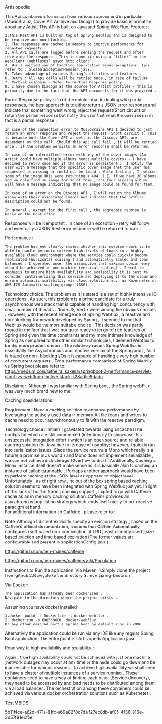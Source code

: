 Artistopedia:

This Api combines information from various sources and in particular (MusicBrainz, Cover Art Archive and Dicogz) to provide basic information 
about any Artist. This API is built on Java and Spring WebFlux.
Features:

    1.This Rest API is built on top of Spring Webflux and is designed to be reactive and non-blocking.
    2. The responses are cached in memory to improve performance for repeated requests . 
    3. All API calls are logged before sending the request and after receiving the response . This is done via using a “filter” on the WebClient (Webfluxes’ asycn http client”.
    4. Has a unified way of handling application level exceptions. (pls refer to : GloabalExceptionHandler.java.
    5. Takes advantage of various Spring’s utilities and features .
    6. Retry : All Api calls will be retried once , in case of failure 
    7. Partial response - Refer to Partial Response policy .
    8. I have chosen Discogs as the source for Artist profiles - this is primarily due to the fact that the API documents for it was provided .


Partial Response policy :
    I’m of the opinion that in dealing with partial responses, the best approach is to either return a JSON error response and indicate that something went wrong reject the request(Short circuit) or return the partial response but notify the user that what the user sees is in fact is a partial response .

    In case of the connection error to MusicBrainz API I decided to just return an error response and reject the request (Short circuit ). This is because both the Cover API as well as the Discogz APIs are dependent on this call. Should this Api call fail , it will be retried once , if the problem persists an error response shall be returned.

    In case of an intermittent error with any of the cover images (An Artist could have multiple albums hence multiple covers) - I have decided to retry once and if the error is persistent ,  I notify the user with a message that the specific cover image that the user has requested is missing or could not be found . While testing , I noticed some of the image URIs were returning a 404. I.E, if we have 30 albums and we only find an image for 26 of them , the four missing albums will have a message indicating that no image could be found for them.

    In case of an error on the Discogz API , I will return the Albums along with their associated images but indicate that the profile description could not be found.

    In general , except for the first call , the aggregate reponse is based on the best effor



 Responses will be idempotent . In case of an exception - retry will follow and eventually a JSON Rest error response will be returned to user .

Performance :

    The problem had not clearly stated whether this service needs to be able to handle periodic extreme high levels of loads in a highly available cloud environment where the service could quickly become replicated (horizontal scaling ) and automatically scaled and load balanced . I operated under the assumption that maximum concurrency should be achieved in one machine (vertical scaling) . I want to emphasis to ensure high availability and scalability it is best to consider containerizing this service and deploying it to the cloud and ensure automatic scalability via cloud solutions such as Kubernetes or AWS ECS Automatic scaling groups (ASG). 

Technology choice:
    The problem as it is stated is a set of highly intensive IO operations . As such, this problem is a prime candidate for a truly asynchronous web stack that is capable of handling high concurrency with small number of threads . Node.JS, Vert.x  were among the obvious choices . However, with the recent emergence of Spring Webflux , a reactive and non-blocking framework developed by Spring , it seemed to me that Webflux would be the more suitable choice . This decision was partly rooted in the fact that I was not quite ready to let go of rich features of Spring and given the time constraints and my more intimate knowledge of Spring as compared to the other similar technologies, I deemed Webflux to be the more prudent choice . The relatively recent Spring Webflux is essentially the Asynchronous and reactive version of the Spring boot , As it is based on non- blocking I/Os it is capable of handling a very high number of concurrent requests . For a performance comparison of  Spring Webflix vs Spring boot please refer to:
    https://medium.com/@the.raj.saxena/springboot-2-performance-servlet-stack-vs-webflux-reactive-stack-528ad5e9dadc

Disclaimer :Although I was familiar with Spring boot , the Spring webFlux was very much brand new to me. 


Caching considerations:

Requirement 
: Need a caching solution to enhance performance by leveraging the actively used data in memory
 All the reads and writes to cache need to occur asynchronously to fit with the reactive paradigm.

Technology choice :
Initially I gravitated towards using Ehcache (The configs for which are still commented (intentionally to showcase this unsuccessful integration effort ) which is an open source and reliable caching solution for Java due to its ease of usability; however, I quickly ran into serialization issues .Since the service returns  a Mono which really is a future( a promise in Js world ) and Mono does not implement serializable , we can not achieve disk storage (Overflow to disk) .  Additionally, Caching a Mono instance itself doesn't make sense as it is basically akin to caching an instance of callable\runnable . Perhaps another approach would have been to perform caching at  the JSON  level as opposed to object level . Unfortunately , as of right now , no out of the box spring based caching solution seems to have been integrated with Spring Webflux just yet. In light of this lack of built in Spring caching support , I opted to go with Caffeine cache as an in memory caching solution. Caffeine provides an asynchronous population strategy which lends itself nicely to our reactive paradigm at hand.  
For additional information on Caffeine , please refer to :

Note:
Although I did not explicitly specify an eviction strategy , based on the Caffein’s official documentation, it seems that Caffein Automatically configures itself based on a combination of LRU(Least recently used ),size based eviction and time based expiration (The former values are configurable and present in applicationConfig.java ) .


https://github.com/ben-manes/caffeine

https://github.com/ben-manes/caffeine/wiki/Population


Instructions to Run the application:
Via Maven:
1.Simply clone the project from github
2.Navigate to the directory 
3. mvn spring-boot:run


Via Docker:

    The application has already been dockerized .
    Navigate to the directory where the project exists .

Assuming you have docker installed 

    1.docker build -f Dockerfile -t docker-webflux .
    2. docker run -p 8085:8080  docker-webflux
    Or any other desired port ! Spring boot by default runs in 8080

Alternativly the application could be run via any IDE like any regular Spring Boot application:
    The entry point is : ArtistopediaApplication.java


Road way to high availability and scalability :

Again , true high availability could not be achieved with just one machine ,network outages may occur at any time or the node could go down and be inaccessible for various reasons . To achieve high availability we shall need to have a cluster of multiple instances of a service running . These containers need to have a way of finding each other  (Service discovery), they need to be accessed by and load needs to be distributed among them via a load balancer . The orchestration among these containers could be achieved via various docker orchestration solutions such as Kubernetes . 


Test MBIDS:

5b11f4ce-a62d-471e-81fc-a69a8278c7da
f27ec8db-af05-4f36-916e-3d57f91ecf5e
